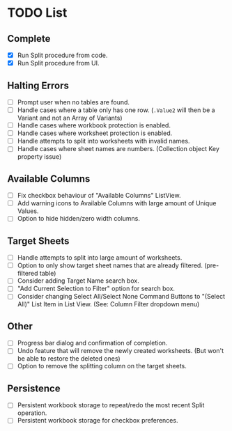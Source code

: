 # TODO List
## Complete
- [x] Run Split procedure from code.
- [x] Run Split procedure from UI.
## Halting Errors
- [ ] Prompt user when no tables are found.
- [ ] Handle cases where a table only has one row. (`.Value2` will then be a Variant and not an Array of Variants)
- [ ] Handle cases where workbook protection is enabled.
- [ ] Handle cases where worksheet protection is enabled.
- [ ] Handle attempts to split into worksheets with invalid names.
- [ ] Handle cases where sheet names are numbers. (Collection object Key property issue)
## Available Columns
- [ ] Fix checkbox behaviour of "Available Columns" ListView.
- [ ] Add warning icons to Available Columns with large amount of Unique Values.
- [ ] Option to hide hidden/zero width columns.
## Target Sheets
- [ ] Handle attempts to split into large amount of worksheets.
- [ ] Option to only show target sheet names that are already filtered. (pre-filtered table)
- [ ] Consider adding Target Name search box.
- [ ] "Add Current Selection to Filter" option for search box.
- [ ] Consider changing Select All/Select None Command Buttons to "(Select All)" List Item in List View. (See: Column Filter dropdown menu)
## Other
- [ ] Progress bar dialog and confirmation of completion.
- [ ] Undo feature that will remove the newly created worksheets. (But won't be able to restore the deleted ones)
- [ ] Option to remove the splitting column on the target sheets.
## Persistence
- [ ] Persistent workbook storage to repeat/redo the most recent Split operation.
- [ ] Persistent workbook storage for checkbox preferences.